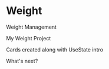# Weight

Weight Management

My Weight Project 

Cards created along with UseState intro

What's next?